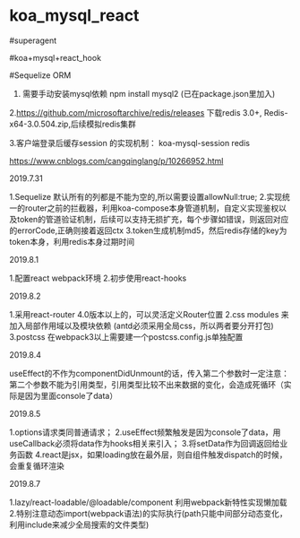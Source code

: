# koa_mysql_react

#superagent

#koa+mysql+react_hook


#Sequelize 
ORM



1. 需要手动安装mysql依赖 npm install mysql2 (已在package.json里加入)

2.https://github.com/microsoftarchive/redis/releases 下载redis 3.0+, Redis-x64-3.0.504.zip,后续模拟redis集群



3.客户端登录后缓存session 的实现机制： koa-mysql-session redis

https://www.cnblogs.com/cangqinglang/p/10266952.html


2019.7.31 

 1.Sequelize 默认所有的列都是不能为空的,所以需要设置allowNull:true;
 2.实现统一的router之前的拦截器，利用koa-compose本身管道机制，自定义实现鉴权以及token的管道验证机制，后续可以支持无损扩充，每个步骤如错误，则返回对应的errorCode,正确则接着返回ctx
 3.token生成机制md5，然后redis存储的key为token本身，利用redis本身过期时间


2019.8.1 

 1.配置react webpack环境
 2.初步使用react-hooks
 
2019.8.2

 1.采用react-router 4.0版本以上的，可以灵活定义Router位置
 2.css modules 来加入局部作用域以及模块依赖 (antd必须采用全局css，所以两者要分开打包)
 3.postcss 在webpack3以上需要建一个postcss.config.js单独配置

 2019.8.4

 useEffect的不作为componentDidUnmount的话，传入第二个参数时一定注意：第二个参数不能为引用类型，引用类型比较不出来数据的变化，会造成死循环（实际是因为里面console了data）

2019.8.5

1.options请求类同普通请求；
2.useEffect频繁触发是因为console了data，用useCallback必须将data作为hooks相关来引入；
3.将setData作为回调返回给业务函数
4.react是jsx，如果loading放在最外层，则自组件触发dispatch的时候，会重复循环渲染


2019.8.7

1.lazy/react-loadable/@loadable/component 利用webpack新特性实现懒加载
2.特别注意动态import(webpack语法)的实际执行(path只能中间部分动态变化，利用include来减少全局搜索的文件类型)

